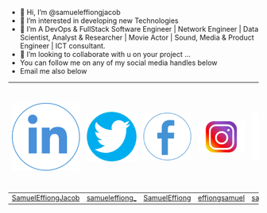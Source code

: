 - 👋 Hi, I’m @samueleffiongjacob
- 👀 I’m interested in developing new Technologies
- 🌱 I’m A DevOps & FullStack Software Engineer | Network Engineer | Data Scientist, Analyst & Researcher | Movie Actor | Sound, Media & Product Engineer | ICT consultant.
- 💞️ I’m looking to collaborate with u on your project ...
- You can follow me on any of my social media handles below
- Email me also below

<table style="width:100%;height: 100%">
  <thead style="width:100%;height: 100%">
       <tr class="table heading">
        <th style="width: 35%"><img src="samueleffiong  linkind.png" alt="samueleffiong linkind"></th>
        <th style="width: 35%"><img src="samueleffiong twitter.png" alt="samueleffiong twitter" style="height:100%;width: 100%"></th>
        <th style="width: 35%"><img src="samueleffiong facebook.png" alt="samueleffiong facebook"style="height:100%;width: 100%"></th>
        <th style="width: 35%"><img src="samueleffiong  instergram.png" alt="samueleffiong  instergram" style="height:100%;width: 100%"></th>
        <th style="width: 35%"><img src="samueleffiong  instergram.png" alt="samueleffiong  instergram" style="height:100%;width: 100%"></th>
        <th style="width: 35%"><img src="samueleffiong  instergram.png" alt="samueleffiong  instergram" style="height:100%;width: 100%"></th>
        <th style="width: 35%"><img src="samueleffiong email.png" alt="samueleffiong email" style="height:100%;width: 100%"></th>
         <th style="width: 35%"><img src="samueleffiong email.png" alt="samueleffiong email" style="height:100%;width: 100%"></th>
         <th style="width: 35%"><img src="samueleffiong twitter.png" alt="samueleffiong twitter" style="height:100%;width: 100%">OLD TWITTER</th>
      </tr>
  </thead>
  <tbody>
        <td><a href="https://www.linkedin.com/in/samuel-effiong-jacob-9467a1175/">SamuelEffiongJacob</td>
        <td><a href="https://twitter.com/samueleffiong_">samueleffiong_</td>
        <td><a href="https://www.facebook.com/samueleffiong.jacob/">SamuelEffiong</td>
        <td><a href="https://www.instagram.com/effiongsamuel/">effiongsamuel</td>
        <td><a href="https://www.instagram.com/samueleffiong_official/">samueleffiong_official</td>
        <td><a href="https://www.instagram.com/samueleffiong0/">samueleffiong0</td>
        <td>samueleffiongjacob@gmail.com</td>
        <td>samueleffiong685@gmail.com</td>
        <td><a href="https://twitter.com/SamuelEFFIONG01">SamuelEFFIONG01</td>
      
  </tbody>
</table>

<!---
samueleffiongjacob/samueleffiongjacob is a ✨ special ✨ repository because its `README.md` (this file) appears on your GitHub profile.
You can click the Preview link to take a look at your changes.
// OLD TWITTER ACCOUNT WITH GMAIL samueleffiongjacob@gmail.com
--->

